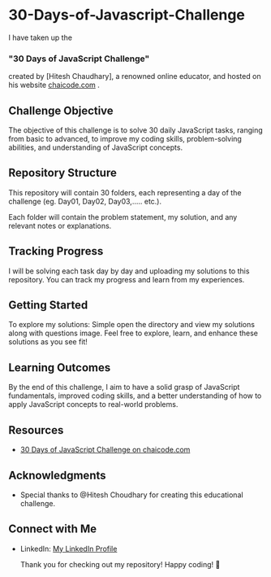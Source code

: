 # 30-Days-of-Javascript-Challenge

I have taken up the 
### "30 Days of JavaScript Challenge" 
created by [Hitesh Chaudhary], a renowned online educator, and hosted on his website [chaicode.com](http://chaicode.com) .

## Challenge Objective

The objective of this challenge is to solve 30 daily JavaScript tasks, ranging from basic to advanced, to improve my coding skills, problem-solving abilities, and understanding of JavaScript concepts.

## Repository Structure

This repository will contain 30 folders, each representing a day of the challenge (eg. Day01, Day02, Day03,..... etc.).

Each folder will contain the problem statement, my solution, and any relevant notes or explanations.

## Tracking Progress

I will be solving each task day by day and uploading my solutions to this repository. You can track my progress and learn from my experiences.

## Getting Started

To explore my solutions: Simple open the directory and view my solutions along with questions image.
Feel free to explore, learn, and enhance these solutions as you see fit!

## Learning Outcomes

By the end of this challenge, I aim to have a solid grasp of JavaScript fundamentals, improved coding skills, and a better understanding of how to apply JavaScript concepts to real-world problems.

## Resources

- [30 Days of JavaScript Challenge on chaicode.com](https://chaicode.com)

## Acknowledgments

- Special thanks to @Hitesh Choudhary for creating this educational challenge.

## Connect with Me

- LinkedIn: [My LinkedIn Profile](https://www.linkedin.com/in/rama-chaturvedi-79b97127b)

  Thank you for checking out my repository! Happy coding! 🚀
